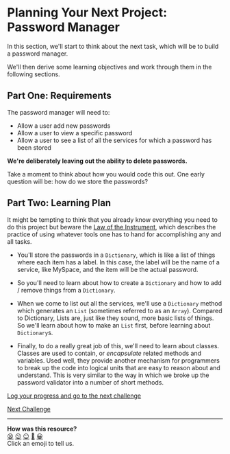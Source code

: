 # Planning Your Next Project: Password Manager

In this section, we'll start to think about the next task, which will be to
build a password manager.

We'll then derive some learning objectives and work through them in the
following sections.

## Part One: Requirements

The password manager will need to:

* Allow a user add new passwords
* Allow a user to view a specific password
* Allow a user to see a list of all the services for which a password has been
  stored

**We're deliberately leaving out the ability to delete passwords.**

Take a moment to think about how you would code this out. One early question
will be: how do we store the passwords?

## Part Two: Learning Plan

It might be tempting to think that you already know everything you need to do
this project but beware the [Law of the
Instrument](https://en.wikipedia.org/wiki/Law_of_the_instrument), which
describes the practice of using whatever tools one has to hand for accomplishing
any and all tasks.

- You'll store the passwords in a `Dictionary`, which is like a list of things
  where each item has a label. In this case, the label will be the name of a
  service, like MySpace, and the item will be the actual password.

- So you'll need to learn about how to create a `Dictionary` and how to add /
  remove things from a `Dictionary`.

- When we come to list out all the services, we'll use a `Dictionary` method
  which generates an `List` (sometimes referred to as an `Array`). Compared to
  Dictionary, Lists are, just like they sound, more basic lists of things. So
  we'll learn about how to make an `List` first, before learning about
  `Dictionary`s.

- Finally, to do a really great job of this, we'll need to learn about classes.
  Classes are used to contain, or _encapsulate_ related methods and variables.
  Used well, they provide another mechanism for programmers to break up the code
  into logical units that are easy to reason about and understand. This is very
  similar to the way in which we broke up the password validator into a number
  of short methods.


[Log your progress and go to the next challenge](https://makers-event-logger.herokuapp.com/?event=01_planning.md&repository=makersacademy%2Fpython_foundations&redirect=chapter2%2F02_introducing_lists.md)

[Next Challenge](02_introducing_lists.md)

<!-- BEGIN GENERATED SECTION DO NOT EDIT -->

---

**How was this resource?**  
[😫](https://airtable.com/shrUJ3t7KLMqVRFKR?prefill_Repository=makersacademy%2Fpython_foundations&prefill_File=chapter2%2F01_planning.md&prefill_Sentiment=😫) [😕](https://airtable.com/shrUJ3t7KLMqVRFKR?prefill_Repository=makersacademy%2Fpython_foundations&prefill_File=chapter2%2F01_planning.md&prefill_Sentiment=😕) [😐](https://airtable.com/shrUJ3t7KLMqVRFKR?prefill_Repository=makersacademy%2Fpython_foundations&prefill_File=chapter2%2F01_planning.md&prefill_Sentiment=😐) [🙂](https://airtable.com/shrUJ3t7KLMqVRFKR?prefill_Repository=makersacademy%2Fpython_foundations&prefill_File=chapter2%2F01_planning.md&prefill_Sentiment=🙂) [😀](https://airtable.com/shrUJ3t7KLMqVRFKR?prefill_Repository=makersacademy%2Fpython_foundations&prefill_File=chapter2%2F01_planning.md&prefill_Sentiment=😀)  
Click an emoji to tell us.

<!-- END GENERATED SECTION DO NOT EDIT -->
